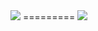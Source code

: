 <img src="http://i.imgur.com/69F8jv5.png"/>      
=========
<img src="http://i.imgur.com/8fiB9sG.png"/>      
